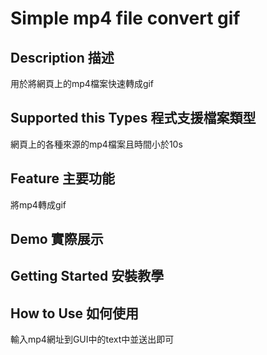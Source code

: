 # Simple mp4 file convert gif

## Description 描述
  用於將網頁上的mp4檔案快速轉成gif
  
## Supported this Types 程式支援檔案類型
  網頁上的各種來源的mp4檔案且時間小於10s
  
## Feature 主要功能
  將mp4轉成gif
  
## Demo 實際展示
  
## Getting Started 安裝教學
  
## How to Use 如何使用
  輸入mp4網址到GUI中的text中並送出即可
  
